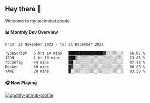 ## Hey there 👋

Welcome to my technical abode.

#### 📊 Monthly Dev Overview
<!--START_SECTION:waka-->

```txt
From: 22 November 2023 - To: 21 December 2023

TypeScript   6 hrs 14 mins   ████████████████▓░░░░░░░░   66.07 %
JSON         1 hr 18 mins    ███▒░░░░░░░░░░░░░░░░░░░░░   13.86 %
TSConfig     44 mins         ██░░░░░░░░░░░░░░░░░░░░░░░   07.78 %
Docker       38 mins         █▓░░░░░░░░░░░░░░░░░░░░░░░   06.80 %
YAML         20 mins         █░░░░░░░░░░░░░░░░░░░░░░░░   03.58 %
```

<!--END_SECTION:waka-->

#### 🎧 Now Playing

[![spotify-github-profile](https://spotify-github-profile.vercel.app/api/view?uid=james2mid&cover_image=true&theme=natemoo-re)](https://open.spotify.com/user/james2mid?si=2b3baf2b09cb499e)
